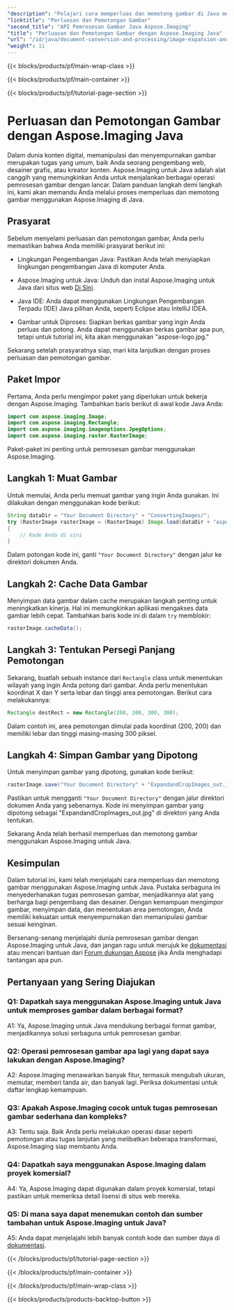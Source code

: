 ```yaml
---
"description": "Pelajari cara memperluas dan memotong gambar di Java menggunakan Aspose.Imaging. Tingkatkan keterampilan pemrosesan gambar Anda dengan panduan langkah demi langkah ini."
"linktitle": "Perluasan dan Pemotongan Gambar"
"second_title": "API Pemrosesan Gambar Java Aspose.Imaging"
"title": "Perluasan dan Pemotongan Gambar dengan Aspose.Imaging Java"
"url": "/id/java/document-conversion-and-processing/image-expansion-and-cropping/"
"weight": 11
---
```


{{< blocks/products/pf/main-wrap-class >}}

{{< blocks/products/pf/main-container >}}

{{< blocks/products/pf/tutorial-page-section >}}

# Perluasan dan Pemotongan Gambar dengan Aspose.Imaging Java

Dalam dunia konten digital, memanipulasi dan menyempurnakan gambar merupakan tugas yang umum, baik Anda seorang pengembang web, desainer grafis, atau kreator konten. Aspose.Imaging untuk Java adalah alat canggih yang memungkinkan Anda untuk menjalankan berbagai operasi pemrosesan gambar dengan lancar. Dalam panduan langkah demi langkah ini, kami akan memandu Anda melalui proses memperluas dan memotong gambar menggunakan Aspose.Imaging di Java.

## Prasyarat

Sebelum menyelami perluasan dan pemotongan gambar, Anda perlu memastikan bahwa Anda memiliki prasyarat berikut ini:

- Lingkungan Pengembangan Java: Pastikan Anda telah menyiapkan lingkungan pengembangan Java di komputer Anda.

- Aspose.Imaging untuk Java: Unduh dan instal Aspose.Imaging untuk Java dari situs web [Di Sini](https://releases.aspose.com/imaging/java/).

- Java IDE: Anda dapat menggunakan Lingkungan Pengembangan Terpadu (IDE) Java pilihan Anda, seperti Eclipse atau IntelliJ IDEA.

- Gambar untuk Diproses: Siapkan berkas gambar yang ingin Anda perluas dan potong. Anda dapat menggunakan berkas gambar apa pun, tetapi untuk tutorial ini, kita akan menggunakan "aspose-logo.jpg."

Sekarang setelah prasyaratnya siap, mari kita lanjutkan dengan proses perluasan dan pemotongan gambar.

## Paket Impor

Pertama, Anda perlu mengimpor paket yang diperlukan untuk bekerja dengan Aspose.Imaging. Tambahkan baris berikut di awal kode Java Anda:

```java
import com.aspose.imaging.Image;
import com.aspose.imaging.Rectangle;
import com.aspose.imaging.imageoptions.JpegOptions;
import com.aspose.imaging.raster.RasterImage;
```

Paket-paket ini penting untuk pemrosesan gambar menggunakan Aspose.Imaging.

## Langkah 1: Muat Gambar

Untuk memulai, Anda perlu memuat gambar yang ingin Anda gunakan. Ini dilakukan dengan menggunakan kode berikut:

```java
String dataDir = "Your Document Directory" + "ConvertingImages/";
try (RasterImage rasterImage = (RasterImage) Image.load(dataDir + "aspose-logo.jpg"))
{
    // Kode Anda di sini
}
```

Dalam potongan kode ini, ganti `"Your Document Directory"` dengan jalur ke direktori dokumen Anda.

## Langkah 2: Cache Data Gambar

Menyimpan data gambar dalam cache merupakan langkah penting untuk meningkatkan kinerja. Hal ini memungkinkan aplikasi mengakses data gambar lebih cepat. Tambahkan baris kode ini di dalam `try` memblokir:

```java
rasterImage.cacheData();
```

## Langkah 3: Tentukan Persegi Panjang Pemotongan

Sekarang, buatlah sebuah instance dari `Rectangle` class untuk menentukan wilayah yang ingin Anda potong dari gambar. Anda perlu menentukan koordinat X dan Y serta lebar dan tinggi area pemotongan. Berikut cara melakukannya:

```java
Rectangle destRect = new Rectangle(200, 200, 300, 300);
```

Dalam contoh ini, area pemotongan dimulai pada koordinat (200, 200) dan memiliki lebar dan tinggi masing-masing 300 piksel.

## Langkah 4: Simpan Gambar yang Dipotong

Untuk menyimpan gambar yang dipotong, gunakan kode berikut:

```java
rasterImage.save("Your Document Directory" + "ExpandandCropImages_out.jpg", new JpegOptions(), destRect);
```

Pastikan untuk mengganti `"Your Document Directory"` dengan jalur direktori dokumen Anda yang sebenarnya. Kode ini menyimpan gambar yang dipotong sebagai "ExpandandCropImages_out.jpg" di direktori yang Anda tentukan.

Sekarang Anda telah berhasil memperluas dan memotong gambar menggunakan Aspose.Imaging untuk Java.

## Kesimpulan

Dalam tutorial ini, kami telah menjelajahi cara memperluas dan memotong gambar menggunakan Aspose.Imaging untuk Java. Pustaka serbaguna ini menyederhanakan tugas pemrosesan gambar, menjadikannya alat yang berharga bagi pengembang dan desainer. Dengan kemampuan mengimpor gambar, menyimpan data, dan menentukan area pemotongan, Anda memiliki kekuatan untuk menyempurnakan dan memanipulasi gambar sesuai keinginan.

Bersenang-senang menjelajahi dunia pemrosesan gambar dengan Aspose.Imaging untuk Java, dan jangan ragu untuk merujuk ke [dokumentasi](https://reference.aspose.com/imaging/java/) atau mencari bantuan dari [Forum dukungan Aspose](https://forum.aspose.com/) jika Anda menghadapi tantangan apa pun.

## Pertanyaan yang Sering Diajukan

### Q1: Dapatkah saya menggunakan Aspose.Imaging untuk Java untuk memproses gambar dalam berbagai format?

A1: Ya, Aspose.Imaging untuk Java mendukung berbagai format gambar, menjadikannya solusi serbaguna untuk pemrosesan gambar.

### Q2: Operasi pemrosesan gambar apa lagi yang dapat saya lakukan dengan Aspose.Imaging?

A2: Aspose.Imaging menawarkan banyak fitur, termasuk mengubah ukuran, memutar, memberi tanda air, dan banyak lagi. Periksa dokumentasi untuk daftar lengkap kemampuan.

### Q3: Apakah Aspose.Imaging cocok untuk tugas pemrosesan gambar sederhana dan kompleks?

A3: Tentu saja. Baik Anda perlu melakukan operasi dasar seperti pemotongan atau tugas lanjutan yang melibatkan beberapa transformasi, Aspose.Imaging siap membantu Anda.

### Q4: Dapatkah saya menggunakan Aspose.Imaging dalam proyek komersial?

A4: Ya, Aspose.Imaging dapat digunakan dalam proyek komersial, tetapi pastikan untuk memeriksa detail lisensi di situs web mereka.

### Q5: Di mana saya dapat menemukan contoh dan sumber tambahan untuk Aspose.Imaging untuk Java?

A5: Anda dapat menjelajahi lebih banyak contoh kode dan sumber daya di [dokumentasi](https://reference.aspose.com/imaging/java/).

{{< /blocks/products/pf/tutorial-page-section >}}

{{< /blocks/products/pf/main-container >}}

{{< /blocks/products/pf/main-wrap-class >}}

{{< blocks/products/products-backtop-button >}}